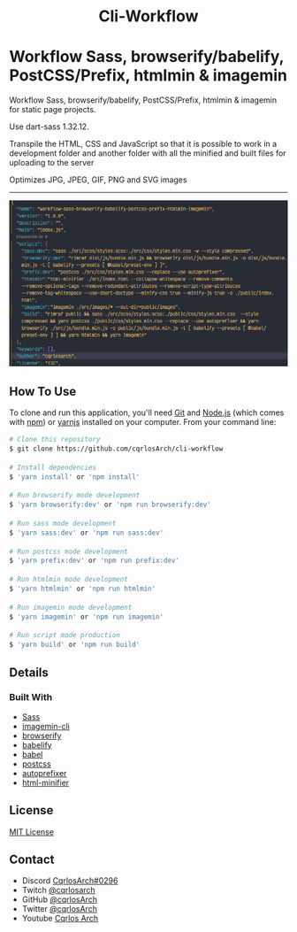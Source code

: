 
<h1 align="center">Cli-Workflow</h1>

# Workflow Sass, browserify/babelify, PostCSS/Prefix, htmlmin & imagemin

Workflow Sass, browserify/babelify, PostCSS/Prefix, htmlmin & imagemin for static page projects.

Use dart-sass 1.32.12.

Transpile the HTML, CSS and JavaScript so that it is possible to work in a development folder and another folder with all the minified and built files for uploading to the server

Optimizes JPG, JPEG, GIF, PNG and SVG images


***

<p align="center">
  <img src="screenshot.png">
</p>

## How To Use

To clone and run this application, you'll need [Git](https://git-scm.com) and [Node.js](https://nodejs.org/en/download/) (which comes with [npm](http://npmjs.com)) or [yarnjs](https://yarnpkg.com/) installed on your computer. From your command line:

```bash
# Clone this repository
$ git clone https://github.com/cqrlosArch/cli-workflow

# Install dependencies
$ 'yarn install' or 'npm install'

# Run browserify mode development
$ 'yarn browserify:dev' or 'npm run browserify:dev'

# Run sass mode development
$ 'yarn sass:dev' or 'npm run sass:dev'

# Run postcss mode development
$ 'yarn prefix:dev' or 'npm run prefix:dev'

# Run htmlmin mode development
$ 'yarn htmlmin' or 'npm run htmlmin'

# Run imagemin mode development
$ 'yarn imagemin' or 'npm run imagemin'

# Run script mode production
$ 'yarn build' or 'npm run build'
```

## Details

### Built With

- [Sass](https://sass-lang.com/)
- [imagemin-cli](https://www.npmjs.com/package/imagemin-cli)
- [browserify](https://browserify.org/)
- [babelify](https://github.com/babel/babelify)
- [babel](https://babeljs.io/)
- [postcss](https://postcss.org/)
- [autoprefixer](https://github.com/postcss/autoprefixer)
- [html-minifier](https://www.npmjs.com/package/html-minifier)

## License

[MIT License](./LICENSE)

## Contact

- Discord [CqrlosArch#0296](https://discord.com/)
- Twitch [@cqrlosarch](https://www.twitch.tv/cqrlosarch/about)
- GitHub [@cqrlosArch](https://github.com/cqrlosArch)
- Twitter [@cqrlosArch](https://twitter.com/cqrlosArch)
- Youtube [Cqrlos Arch](https://www.youtube.com/channel/UCV8eaXiCFXUN5Rkpc42G3ZQ)
